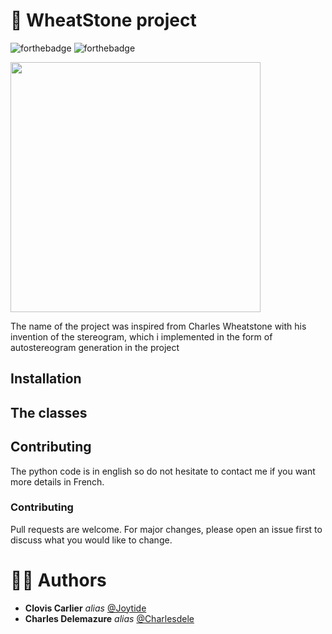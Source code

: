 # 📸 WheatStone project

![forthebadge](https://forthebadge.com/images/badges/made-with-c-sharp.svg) ![forthebadge](https://forthebadge.com/images/badges/uses-brains.svg)

<img src=https://user-images.githubusercontent.com/63778269/137594887-d327dc1f-a49d-41a2-a77f-a43955160e3e.PNG width=400/>

The name of the project was inspired from Charles Wheatstone with his invention of the stereogram, which i implemented in the form of autostereogram generation in the project

## Installation

## The classes

## Contributing

The python code is in english so do not hesitate to contact me if you want more details in French.

### Contributing

Pull requests are welcome. For major changes, please open an issue first to discuss what you would like to change.

# 🧍‍♂️ Authors

* **Clovis Carlier** _alias_ [@Joytide](https://github.com/Joytide)
* **Charles Delemazure** _alias_ [@Charlesdele](https://github.com/Charlesdele)
